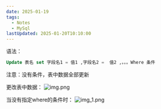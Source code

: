 ```yaml
---
date: 2025-01-19
tags:
  - Notes
  - MySql
lastUpdated: 2025-01-20T10:10:00
---
```


语法：

```sql
Update 表名 set 字段名1 = 值1 ,字段名2 =  值2 ,。。。Where 条件
```
注意：没有条件，表中数据全部更新

更改表中数据：
![img.png](..%2F..%2Fpublic%2Fnote%2FMySql%2F%E6%94%B9%2Fimg.png)

当没有指定where的条件时：
![img_1.png](..%2F..%2Fpublic%2Fnote%2FMySql%2F%E6%94%B9%2Fimg_1.png)
